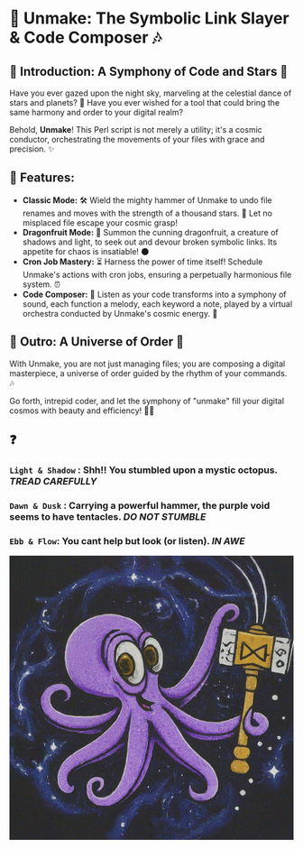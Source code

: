 # 🌌 Unmake: The Symbolic Link Slayer & Code Composer 🎶

## 🌠 Introduction: A Symphony of Code and Stars 🌟

Have you ever gazed upon the night sky, marveling at the celestial dance of stars and planets? 🌌  Have you ever wished for a tool that could bring the same harmony and order to your digital realm?

Behold, **Unmake**! This Perl script is not merely a utility; it's a cosmic conductor, orchestrating the movements of your files with grace and precision. ✨

## 🎨 Features:

* **Classic Mode:** 🛠️ Wield the mighty hammer of Unmake to undo file renames and moves with the strength of a thousand stars. 🌠 Let no misplaced file escape your cosmic grasp!
* **Dragonfruit Mode:** 🐉 Summon the cunning dragonfruit, a creature of shadows and light, to seek out and devour broken symbolic links. Its appetite for chaos is insatiable! 🌑
* **Cron Job Mastery:** ⏳ Harness the power of time itself! Schedule Unmake's actions with cron jobs, ensuring a perpetually harmonious file system. ⏰
* **Code Composer:** 🎼  Listen as your code transforms into a symphony of sound, each function a melody, each keyword a note, played by a virtual orchestra conducted by Unmake's cosmic energy. 🎻

## 🌌 Outro: A Universe of Order 🌠

With Unmake, you are not just managing files; you are composing a digital masterpiece, a universe of order guided by the rhythm of your commands. 🎶

Go forth, intrepid coder, and let the symphony of "unmake" fill your digital cosmos with beauty and efficiency! 🌌🚀

## ❓

### `Light & Shadow` : Shh!! You stumbled upon a mystic octopus.  _TREAD CAREFULLY_
### `Dawn & Dusk` : Carrying a powerful hammer, the purple void seems to have tentacles. _DO NOT STUMBLE_
### `Ebb & Flow`: You cant help but look (or listen). _IN AWE_

![Logo](/images/logo_logo.jpg)
